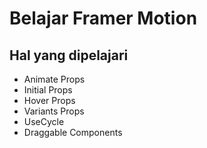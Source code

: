 # Belajar Framer Motion

## Hal yang dipelajari
- Animate Props
- Initial Props
- Hover Props
- Variants Props
- UseCycle
- Draggable Components
